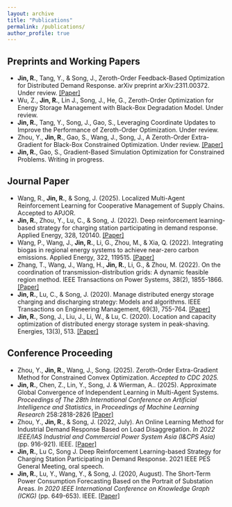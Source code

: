 ```yaml
---
layout: archive
title: "Publications"
permalink: /publications/
author_profile: true
---
```

<!--
{% if author.googlescholar %}
  You can also find my articles on <u><a href="{{author.googlescholar}}">my Google Scholar profile</a>.</u>
{% endif %}

{% include base_path %}

{% for post in site.publications reversed %}
  {% include archive-single.html %}
{% endfor %}

-->
## Preprints and Working Papers
* **Jin, R.**, Tang, Y., & Song, J., Zeroth-Order Feedback-Based Optimization for Distributed Demand Response. arXiv preprint arXiv:2311.00372. Under review. [[Paper]](https://arxiv.org/abs/2311.00372)
* Wu, Z., **Jin, R.**, Lin J., Song, J., He, G., Zeroth-Order Optimization for Energy Storage Management with Black-Box Degradation Model. Under review.
* **Jin, R.**, Tang, Y., Song, J., Gao, S., Leveraging Coordinate Updates to Improve the Performance of Zeroth-Order Optimization. Under review.
* Zhou, Y., **Jin, R.**, Gao, S., Wang, J., Song, J., A Zeroth-Order Extra-Gradient for Black-Box Constrained Optimization. Under review. [[Paper]](https://arxiv.org/abs/2506.20546)
* **Jin, R.**, Gao, S., Gradient-Based Simulation Optimization for Constrained Problems. Writing in progress.


## Journal Paper
* Wang, R., **Jin, R.**, & Song, J. (2025). Localized Multi-Agent Reinforcement Learning for Cooperative Management of Supply Chains. Accepted to APJOR.
* **Jin, R.**, Zhou, Y., Lu, C., & Song, J. (2022). Deep reinforcement learning-based strategy for charging station participating in demand response. Applied Energy, 328, 120140. [[Paper]](https://www.sciencedirect.com/science/article/pii/S0306261922013976?casa_token=L57P-gkEyQQAAAAA:0MT07F7KBw0nD44qovmA3ttw67dHqLZHuOBfTe-Bbb7U_-yxckeVjWS9TxLxAZLJMqYOef5M)
* Wang, P., Wang, J., **Jin, R.**, Li, G., Zhou, M., & Xia, Q. (2022). Integrating biogas in regional energy systems to achieve near-zero carbon emissions. Applied Energy, 322, 119515. [[Paper]](https://www.sciencedirect.com/science/article/abs/pii/S0306261922008364)
* Zhang, T., Wang, J., Wang, H., **Jin, R.**, Li, G., & Zhou, M. (2022). On the coordination of transmission-distribution grids: A dynamic feasible region method. IEEE Transactions on Power Systems, 38(2), 1855-1866. [[Paper]](https://ieeexplore.ieee.org/abstract/document/9852714?casa_token=gfCtJmKDqSEAAAAA:7OrqfopSEH54R2bKU7mHI0wIV1EmmvKLfRnKuemgwrHRzdc_fkxcYk3vpPKUk8fyVgCSV4Y)
* **Jin, R.**, Lu, C., & Song, J. (2020). Manage distributed energy storage charging and discharging strategy: Models and algorithms. IEEE Transactions on Engineering Management, 69(3), 755-764. [[Paper]](https://ieeexplore.ieee.org/abstract/document/9160967?casa_token=x7UGOYnuYtoAAAAA:HWLlTMT5ucoiLkCO8OCMJHTAvxJH-faN7KAmnXFhcVxXNYtdJi65qXvmmsZ_IRFuIJxbFe0)
* **Jin, R.**, Song, J., Liu, J., Li, W., & Lu, C. (2020). Location and capacity optimization of distributed energy storage system in peak-shaving. Energies, 13(3), 513. [[Paper]](https://www.mdpi.com/1996-1073/13/3/513)


## Conference Proceeding
* Zhou, Y., **Jin, R.**, Wang, J., Song. (2025). Zeroth-Order Extra-Gradient Method for Constrained Convex Optimization. <i>Accepted to CDC 2025.</i>
* **Jin, R.**, Chen, Z., Lin, Y., Song, J. &amp; Wierman, A.. (2025). Approximate Global Convergence of Independent Learning in Multi-Agent Systems. <i>Proceedings of The 28th International Conference on Artificial Intelligence and Statistics</i>, in <i>Proceedings of Machine Learning Research</i> 258:2818-2826 [[Paper]](https://proceedings.mlr.press/v258/jin25a.html)
* Zhou, Y., **Jin, R.**, & Song, J. (2022, July). An Online Learning Method for Industrial Demand Response Based on Load Disaggregation. <i>In 2022 IEEE/IAS Industrial and Commercial Power System Asia (I&CPS Asia)</i> (pp. 916-921). IEEE. [[Paper]](https://ieeexplore.ieee.org/abstract/document/9949833?casa_token=4Heu5o8irX4AAAAA:swNwIuRJ_dmPuwYu0lKnjMhj2BqnlkhZbB1yF4F1_whPGQ98RYJA_QejkwtGMylu0e4NRIc)
* **Jin, R.**, Lu C, Song J. Deep Reinforcement Learning-based Strategy for Charging Station Participating in Demand Response. 2021 IEEE PES General Meeting, oral speech.
* **Jin, R.**, Lu, Y., Wang, Y., & Song, J. (2020, August). The Short-Term Power Consumption Forecasting Based on the Portrait of Substation Areas. <i>In 2020 IEEE International Conference on Knowledge Graph (ICKG)</i> (pp. 649-653). IEEE. [[Paper]](https://ieeexplore.ieee.org/document/9194534)
